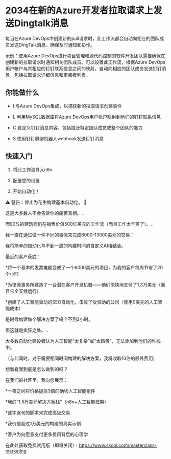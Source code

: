 # 2034在新的Azure开发者拉取请求上发送Dingtalk消息

每当在Azure DevOps中创建新的pull请求时，此工作流都会自动向相应的团队成员发送DingTalk消息，确保及时通知和协作。

示例：使用Azure DevOps进行项目管理和源代码控制的软件开发团队需要确保在创建新的拉取请求时通知相关团队成员。可以设置此工作流，根据Azure DevOps用户帐户与其相应的钉钉联系信息之间的映射，自动向相应的团队成员发送钉钉消息，包括拉取请求详细信息和审阅者列表。

## 你能做什么

- I 与Azure DevOps集成，以捕获新的拉取请求创建事件

- L 利用MySQL数据库将Azure DevOps用户帐户映射到他们的钉钉联系信息

- C 自定义钉钉消息内容，包括提及特定团队成员或整个团队的能力

- S 使用钉钉群聊机器人webhook发送钉钉消息

## 快速入门

1.  将此工作流导入n8n

2.  配置您的设置

3.  开始自动化！

⚠️ 警告：停止为花生构建基本自动化。 🚫

这是大多数人不会告诉你的痛苦真相。..

而90%的建筑商仍在销售价值500亿美元的工作流（而且工作太辛苦了）。..

我一直在通过做一件不同的事情来完成6000-13000美元的交易：

我将简单的自动化与不到一周的构建时间的自定义AI相结合。

最近的客户获胜：

*将一个基本的发票难题变成了一个6000美元的项目，为我的客户每周节省了20个小时

*为律师事务所建造了一台潜在客户开发机器——他们愉快地支付了1.3万美元（而且它全天候运行）

*创建了人工智能驱动的SEO自动化，击败了受资助的公司（使用0美元的人工智能成本）

是时候构建每个解决方案了吗？不到2小时。

但这就是疯狂之处。..

大多数自动化建设者认为人工智能“太复杂”或“太昂贵”，无法添加到他们的堆栈中。

（与此同时，对于需要相同时间构建的解决方案，我将收取10倍的额外费用）

想看看我到底是怎么做到的吗？

在我们的社区里，我向您展示：

*一夜之间将价格提高3倍的确切人工智能组件

*我的“1.5万美元解决方案栈”（n8n+人工智能框架）

*逐字逐句的脚本来完成高级交易

*我价值超过1万美元的构建的真实示例

*客户为何愿意支付更多费用背后的心理学

在此处获取免费试用版（即将关闭）：https://www.skool.com/masterclass-marketing

